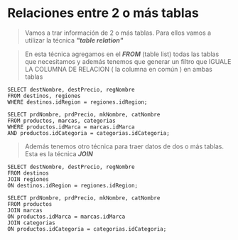 # Relaciones entre 2 o más tablas

> Vamos a trar información de 2 o más tablas.
> Para ellos vamos a utilizar la técnica ***"table relation"***


> En esta técnica agregamos en el ***FROM*** (table list)
> todas las tablas que necesitamos
> y además tenemos que generar un filtro
> que IGUALE LA COLUMNA DE RELACION ( la columna en común )
> en ambas tablas


    SELECT destNombre, destPrecio, regNombre
    FROM destinos, regiones
    WHERE destinos.idRegion = regiones.idRegion;

    SELECT prdNombre, prdPrecio, mkNombre, catNombre  
    FROM productos, marcas, categorias  
    WHERE productos.idMarca = marcas.idMarca  
    AND productos.idCategoria = categorias.idCategoria;  

> Además tenemos otro técnica para traer datos de dos o más tablas. Esta es la técnica ***JOIN***


    SELECT destNombre, destPrecio, regNombre  
    FROM destinos  
    JOIN regiones  
    ON destinos.idRegion = regiones.idRegion;  

    SELECT prdNombre, prdPrecio, mkNombre, catNombre  
    FROM productos  
    JOIN marcas  
    ON productos.idMarca = marcas.idMarca  
    JOIN categorias  
    ON productos.idCategoria = categorias.idCategoria;  

